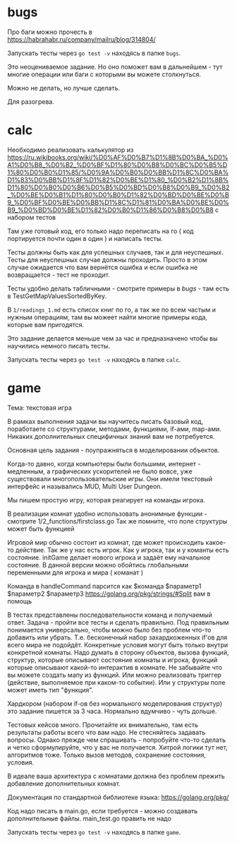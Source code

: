 bugs
========================

Про баги можно прочесть в https://habrahabr.ru/company/mailru/blog/314804/

Запускать тесты через `go test -v` находясь в папке `bugs`.

Это неоцениваемое задание. Но оно поможет вам в дальнейшем - тут многие операции или баги с которыми вы можете столкнуться.

Можно не делать, но лучше сделать.

Для разогрева.

calc
========================

Необходимо реализовать калькулятор из https://ru.wikibooks.org/wiki/%D0%AF%D0%B7%D1%8B%D0%BA_%D0%A1%D0%B8_%D0%B2_%D0%BF%D1%80%D0%B8%D0%BC%D0%B5%D1%80%D0%B0%D1%85/%D0%9A%D0%B0%D0%BB%D1%8C%D0%BA%D1%83%D0%BB%D1%8F%D1%82%D0%BE%D1%80_%D0%B2%D1%8B%D1%80%D0%B0%D0%B6%D0%B5%D0%BD%D0%B8%D0%B9_%D0%B2_%D0%BE%D0%B1%D1%80%D0%B0%D1%82%D0%BD%D0%BE%D0%B9_%D0%BF%D0%BE%D0%BB%D1%8C%D1%81%D0%BA%D0%BE%D0%B9_%D0%BD%D0%BE%D1%82%D0%B0%D1%86%D0%B8%D0%B8 с набором тестов

Там уже готовый код, его только надо переписать на го ( код портируется почти один в один ) и написать тесты.

Тесты должны быть как для успешных случаев, так и для неуспешных.
Тесты для неуспешных случае должны проходить. Просто в этом случае ожидается что вам вернётся ошибка и если ошибка не возвращается - тест не проходит.

Тесты удобно делать табличными - смотрите примеры в *bugs* - там есть в TestGetMapValuesSortedByKey.

В `1/readings_1.md` есть список книг по го, а так же по всем частым и нужным операциям, там вы можеет найти многие примеры кода, которые вам пригодятся.

Это задание делается меньше чем за час и предназначено чтобы вы научились немного писать тесты. 

Запускать тесты через `go test -v` находясь в папке `calc`.

game
========================

Тема: текстовая игра

В рамках выполнения задачи вы научитесь писать базовый код, поработаете со структурами, методами, функциями, if-ами, map-ами. Никаких дополнительных специфичных знаний вам не потребуется.

Основная цель задания - поупражняться в моделировании объектов.

Когда-то давно, когда компьютеры были большими, интернет - медленным, а графических ускорителей не было вовсе, уже существовали многопользовательские игры. Они имели текстовый интерфейс и назывались MUD, Multi User Dungeon.

Мы пишем простую игру, которая реагирует на команды игрока.

В реализации комнат удобно использовать анонимные функции - смотрите 1/2_functions/firstclass.go
Так же помните, что поле структуры может быть функцией

Игровой мир обычно состоит из комнат, где может происходить какое-то действие.
Так же у нас есть игрок.
Как у игрока, так и у команты есть состояние.
initGame делает нового игрока и задаёт ему начальное состояние.
В данной версии можно обойтись глобальными переменными для игрока и мира ( команат )

Команда в handleCommand парсится как
$команда $параметр1 $параметр2 $параметр3
https://golang.org/pkg/strings/#Split вам в помощь

В тестах представлены последовательности команд и получаемый ответ.
Задача - пройти все тесты и сделать правильно.
Под правильным понимается универсально, чтобы можно было без проблем что-то добавить или убрать.
Т.е. бесконечный набор захардкоженных if'ов для всего мира не подойдёт.
Конкретные условия могут быть только внутри конкретной комнаты.
Надо думать в сторону объектов, вызова функций, структур, которые описывают состояние комнаты и игрока, функций которые описывают какой-то интерактив в комнате. Не забывайте что вы можете создать мапу из функций. Или можно реализовать триггер (действие, выполняемое при каком-то событии). Или у структуры поле может иметь тип "функция".

Хардкором (набором if-ов без нормального моделирования структур) это задание пишется за 3 часа. Нормально вдумчиво - чуть дольше.

Тестовых кейсов много. Прочитайте их внимательно, там есть результаты работы всего что вам надо.
Не стесняйтесь задавать вопросы.
Однако прежде чем спрашивать - попробуйте что-то сделать и четко сформулируйте, что у вас не получается.
Хитрой логики тут нет, алгоритмов тоже. Только вызов методов, сохранение состояния, условия.

В идеале ваша архитектура с комнатами должна без проблем прежить добавление дополнительных комнат.

Документация по стандартной библиотеке языка: https://golang.org/pkg/ 

Код надо писать в main.go, если требуется - можно создавать дополнительные файлы.
main_test.go править не надо

Запускать тесты через `go test -v` находясь в папке `game`.
